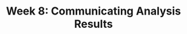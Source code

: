 ---
layout: default
title: "Week 8: Communicating Analysis Results"
has_children: false
parent: "Lectures"
nav_order: 8
---